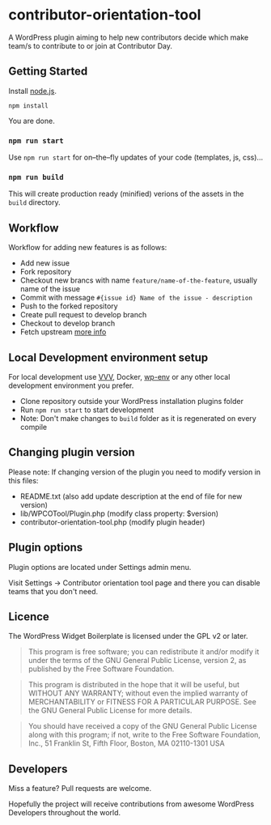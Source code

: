 # contributor-orientation-tool
A WordPress plugin aiming to help new contributors decide which make team/s to contribute to or join at Contributor Day.

## Getting Started
Install [node.js](http://nodejs.org).

	npm install

You are done.

### `npm run start`

Use `npm run start` for on–the–fly updates of your code (templates, js, css)...

### `npm run build`

This will create production ready (minified) verions of the assets in the `build` directory.

## Workflow

Workflow for adding new features is as follows:

* Add new issue 
* Fork repository
* Checkout new brancs with name `feature/name-of-the-feature`, usually name of the issue
* Commit with message `#{issue id} Name of the issue - description`
* Push to the forked repository
* Create pull request to develop branch
* Checkout to develop branch
* Fetch upstream [more info](https://help.github.com/en/articles/syncing-a-fork)

## Local Development environment setup

For local development use [VVV](https://github.com/Varying-Vagrant-Vagrants/VVV), Docker, [wp-env](https://developer.wordpress.org/block-editor/reference-guides/packages/packages-env/) or any other local development environment you prefer.

* Clone repository outside your WordPress installation plugins folder
* Run `npm run start` to start development
* Note: Don't make changes to `build` folder as it is regenerated on every compile

## Changing plugin version

Please note: If changing version of the plugin you need to modify version in this files:
* README.txt (also add update description at the end of file for new version)
* lib/WPCOTool/Plugin.php (modify class property: $version)
* contributor-orientation-tool.php (modify plugin header)

## Plugin options

Plugin options are located under Settings admin menu. 

Visit Settings -> Contributor orientation tool page and there you can  disable teams that you don't need. 

## Licence

The WordPress Widget Boilerplate is licensed under the GPL v2 or later.

>This program is free software; you can redistribute it and/or modify it under the terms of the GNU General Public License, version 2, as published by the Free Software Foundation.

>This program is distributed in the hope that it will be useful, but WITHOUT ANY WARRANTY; without even the implied warranty of MERCHANTABILITY or FITNESS FOR A PARTICULAR PURPOSE. See the GNU General Public License for more details.

>You should have received a copy of the GNU General Public License along with this program; if not, write to the Free Software Foundation, Inc., 51 Franklin St, Fifth Floor, Boston, MA 02110-1301 USA

## Developers

Miss a feature? Pull requests are welcome.

Hopefully the project will receive contributions from awesome WordPress Developers throughout the world.
